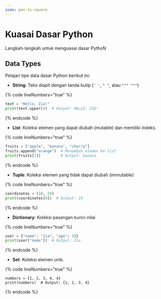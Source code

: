 ```yaml
---
icon: pen-to-square
---
```


# Kuasai Dasar Python

Langkah-langkah untuk menguasai dasar PythoN

## Data Types

Pelajari tipe data dasar Python berikut ini:

* **String**: Teks diapit dengan tanda kutip (`' '`, `" "`, atau `""" """`)

{% code lineNumbers="true" %}
```python
text = "Hello, Zia!"
print(text.upper())  # Output: HELLO, ZIA!
```
{% endcode %}

* **List**: Koleksi elemen yang dapat diubah (mutable) dan memiliki indeks.

{% code lineNumbers="true" %}
```python
fruits = ["apple", "banana", "cherry"]
fruits.append("orange")  # Menambah elemen ke list
print(fruits[1])         # Output: banana
```
{% endcode %}

* **Tuple**: Koleksi elemen yang tidak dapat diubah (immutable)

{% code lineNumbers="true" %}
```python
coordinates = (10, 20)
print(coordinates[0])  # Output: 10
```
{% endcode %}

* **Dictionary**: Koleksi pasangan kunci-nilai

{% code lineNumbers="true" %}
```python
user = {"name": "Zia", "age": 30}
print(user["name"])  # Output: Zia
```
{% endcode %}

* **Set**: Koleksi elemen unik.

{% code lineNumbers="true" %}
```
numbers = {1, 2, 3, 4, 4}
print(numbers)  # Output: {1, 2, 3, 4}
```
{% endcode %}
